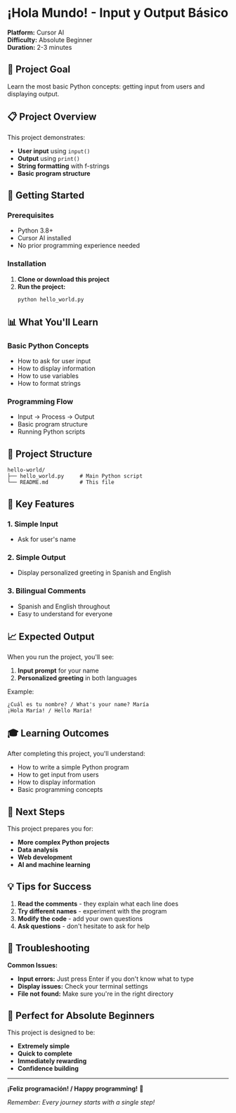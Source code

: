 # ¡Hola Mundo! - Input y Output Básico

**Platform:** Cursor AI  
**Difficulty:** Absolute Beginner  
**Duration:** 2-3 minutes

## 🎯 Project Goal
Learn the most basic Python concepts: getting input from users and displaying output.

## 📋 Project Overview

This project demonstrates:
- **User input** using `input()`
- **Output** using `print()`
- **String formatting** with f-strings
- **Basic program structure**

## 🚀 Getting Started

### Prerequisites
- Python 3.8+
- Cursor AI installed
- No prior programming experience needed

### Installation

1. **Clone or download this project**
2. **Run the project:**
   ```bash
   python hello_world.py
   ```

## 📊 What You'll Learn

### Basic Python Concepts
- How to ask for user input
- How to display information
- How to use variables
- How to format strings

### Programming Flow
- Input → Process → Output
- Basic program structure
- Running Python scripts

## 📁 Project Structure

```
hello-world/
├── hello_world.py     # Main Python script
└── README.md          # This file
```

## 🎨 Key Features

### 1. Simple Input
- Ask for user's name

### 2. Simple Output
- Display personalized greeting in Spanish and English

### 3. Bilingual Comments
- Spanish and English throughout
- Easy to understand for everyone

## 📈 Expected Output

When you run the project, you'll see:
1. **Input prompt** for your name
2. **Personalized greeting** in both languages

Example:
```
¿Cuál es tu nombre? / What's your name? María
¡Hola María! / Hello María!
```

## 🎓 Learning Outcomes

After completing this project, you'll understand:
- How to write a simple Python program
- How to get input from users
- How to display information
- Basic programming concepts

## 🔗 Next Steps

This project prepares you for:
- **More complex Python projects**
- **Data analysis**
- **Web development**
- **AI and machine learning**

## 💡 Tips for Success

1. **Read the comments** - they explain what each line does
2. **Try different names** - experiment with the program
3. **Modify the code** - add your own questions
4. **Ask questions** - don't hesitate to ask for help

## 🐛 Troubleshooting

**Common Issues:**
- **Input errors:** Just press Enter if you don't know what to type
- **Display issues:** Check your terminal settings
- **File not found:** Make sure you're in the right directory

## 🎯 Perfect for Absolute Beginners

This project is designed to be:
- **Extremely simple**
- **Quick to complete**
- **Immediately rewarding**
- **Confidence building**

---

**¡Feliz programación! / Happy programming!** 🚀

*Remember: Every journey starts with a single step!* 
